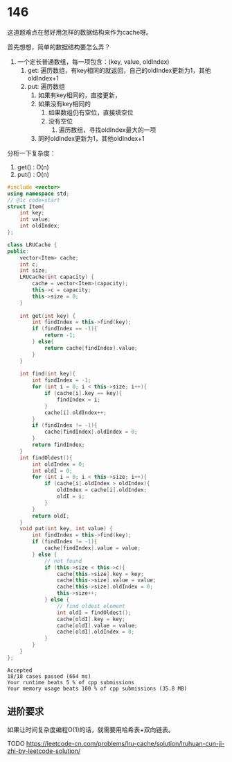 # 146

这道题难点在想好用怎样的数据结构来作为cache呀。

首先想想，简单的数据结构要怎么弄？
1. 一个定长普通数组，每一项包含：(key, value, oldIndex)
   1. get: 遍历数组，有key相同的就返回，自己的oldIndex更新为1，其他oldIndex+1
   2. put: 遍历数组
      1. 如果有key相同的，直接更新，
      2. 如果没有key相同的
         1. 如果数组仍有空位，直接填空位
         2. 没有空位
            1. 遍历数组，寻找oldIndex最大的一项
      3. 同时oldIndex更新为1，其他oldIndex+1

分析一下复杂度：
1. get() : O(n)
2. put() : O(n)

```cpp
#include <vector>
using namespace std;
// @lc code=start
struct Item{
    int key;
    int value;
    int oldIndex;
};

class LRUCache {
public:
    vector<Item> cache;
    int c;
    int size;
    LRUCache(int capacity) {
        cache = vector<Item>(capacity);
        this->c = capacity;
        this->size = 0;
    }
    
    int get(int key) {
        int findIndex = this->find(key);
        if (findIndex == -1){
            return -1;
        } else{
            return cache[findIndex].value;
        }
    }
    
    int find(int key){
        int findIndex = -1;
        for (int i = 0; i < this->size; i++){
            if (cache[i].key == key){
                findIndex = i;
            }
            cache[i].oldIndex++;
        }
        if (findIndex != -1){
            cache[findIndex].oldIndex = 0;
        }
        return findIndex;
    }
    int findOldest(){
        int oldIndex = 0;
        int oldI = 0;
        for (int i = 0; i < this->size; i++){
            if (cache[i].oldIndex > oldIndex){
                oldIndex = cache[i].oldIndex;
                oldI = i;
            }
        }
        return oldI;
    }
    void put(int key, int value) {
        int findIndex = this->find(key);
        if (findIndex != -1){
            cache[findIndex].value = value;
        } else {
            // not found
            if (this->size < this->c){
                cache[this->size].key = key;
                cache[this->size].value = value;
                cache[this->size].oldIndex = 0;
                this->size++;
            } else {
                // find oldest element
                int oldI = findOldest();
                cache[oldI].key = key;
                cache[oldI].value = value;
                cache[oldI].oldIndex = 0;
            }
        }
    }
};

```

```
Accepted
18/18 cases passed (664 ms)
Your runtime beats 5 % of cpp submissions
Your memory usage beats 100 % of cpp submissions (35.8 MB)
```

## 进阶要求

如果让时间复杂度编程O(1)的话，就需要用哈希表+双向链表。

TODO
https://leetcode-cn.com/problems/lru-cache/solution/lruhuan-cun-ji-zhi-by-leetcode-solution/

